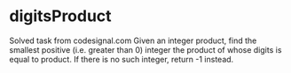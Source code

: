 # digitsProduct
Solved task from codesignal.com
 Given an integer product, find the smallest positive (i.e. greater than 0) integer the product of whose digits is equal to product. If there is no such integer, return -1 instead.

